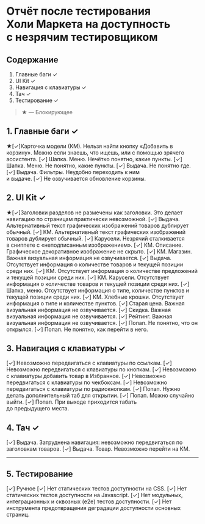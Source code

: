 # Отчёт после тестирования Холи Маркета на доступность с незрячим тестировщиком

## Содержание
1. Главные баги ✓
2. UI Kit ✓
3. Навигация с клавиатуры ✓
4. Тач ✓
5. Тестирование ✓

> ★ — Блокирующее

## 1. Главные баги ✓
★[✓]Карточка модели (КМ). Нельзя найти
   кнопку «Добавить в корзину». Можно если знаешь,
   что ищешь, или с помощью зрячего ассистента.
[✓] Шапка. Меню. Нечётко понятно, какие пункты.
[✓] Шапка. Меню. Не понятно, какие пункты.
[✓] Выдача. Не понятно где.
[✓] Выдача. Фильтры. Неудобно переходить к ним    
   и выдаче.
[✓] Не озвучивается обновление корзины.

## 2. UI Kit ✓
★[✓]Заголовки разделов не размечены как заголовки.
   Это делает навигацию по страницам
   практически невозможной.
[✓] Выдача. Альтернативный текст графических изображений
   товаров дублирует обычный.
[✓] КМ. Альтернативный текст графических изображений
   товаров дублирует обычный.
[✓] Карусели. Незрячий сталкивается в сниппете
   с «неподписанным изображением».
[✓] КМ. Описание. Графическое декоративное
   изображение не скрыто.
[✓] КМ. Магазин. Важная визуальная информация
   не озвучивается.
[✓] Выдача. Отсутствует информация
   о количестве товаров и текущей позиции среди них.
[✓] КМ. Отсутствует информация
   о количестве предложений и текущей позиции среди них.
[✓] КМ. Карусели. Отсутствует информация
   о количестве товаров и текущей позиции среди них.
[✓] Шапка, меню. Отсутствует информация о типе,
   количестве пунктов и текущей позиции среди них.
[✓] КМ. Хлебные крошки. Отсутствует информация о типе
   и количестве пунктов.
[✓] Старая цена. Важная визуальная информация
   не озвучивается.
[✓] Скидка. Важная визуальная информация
   не озвучивается.
[✓] Рейтинг. Важная визуальная информация
   не озвучивается.
[✓] Попап. Не понятно, что он открылся.
[✓] Попап. Не понятно, как перейти в него.

## 3. Навигация с клавиатуры ✓
[✓] Невозможно передвигаться с клавиатуры по ссылкам.
[✓] Невозможно передвигаться с клавиатуры по кнопкам.
[✓] Невозможно с клавиатуры добавить товар в Избранное.
[✓] Невозможно передвигаться с клавиатуры по чекбоксам.
[✓] Невозможно передвигаться с клавиатуры
   по радиокнопкам.
[✓] Попап. Нужно делать дополнительный таб для открытии.
[✓] Попап. Можно случайно выйти.
[✓] Попап. При выходе приходится табать
   до предыдущего места.

## 4. Тач ✓
[✓] Выдача. Затруднена навигация:
   невозможно передвигаться по заголовкам товаров.
[✓] Выдача. Товар. Невозможно перейти на КМ.

---

## 5. Тестирование
[✓] Ручное
[✓] Нет статических тестов доступности на CSS.
[✓] Нет статических тестов доступности на Javascript.
[✓] Нет модульных, интеграционных и сквозных (e2e) 
   тестов доступности.
[✓] Нет инструмента предотвращения деградации
   доступности основных страниц.
